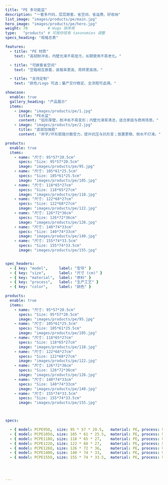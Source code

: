 ```yaml
---
title: "PE 多功能盆"
description: "一套多尺码，层层嵌套，省空间、省运费、好收纳"
list_image: "images/products/pe/main.jpg"
hero_image: "images/products/pe/hero.jpg"
weight: 70         # Hugo 排序用
type:   "products" # 可按你现有 taxonomies 调整
specs_heading: "规格总表"

features:
  - title: "PE 材质"
    text: "高韧耐冲击，内壁光滑不易挂污，长期使用不易老化。"

  - title: "可嵌套省空间"
    text: "空箱相互嵌套，装载率更高、周转更高效。"

  - title: "支持定制"
    text: "颜色/Logo 可选；量产交付稳定、全流程可追溯。"

showcase:
  enable: true
  gallery_heading: "产品展示"
  items:
    - image: "images/products/pe/1.jpg"
      title: "PE水盆"
      content: "弧形厚壁，耐冲击不易变形；内壁光滑易清洁，适合家庭与商用场景。"
    - image: "images/products/pe/2.jpg"
      title: "底部加强筋"
      content: "井字/环形筋路分散受力，提升抗压与抗形变；放置更稳、倒水不打滑。"

products:
  enable: true
  items:
    - name: "尺寸: 95*57*20.5cm"
      specs: "Size: 95*57*20.5cm"
      image: "images/products/pe/95.jpg"
    - name: "尺寸: 105*61*25.5cm"
      specs: "Size: 105*61*25.5cm"
      image: "images/products/pe/105.jpg"
    - name: "尺寸: 118*65*27cm"
      specs: "Size: 118*65*27cm"
      image: "images/products/pe/118.jpg"
    - name: "尺寸: 122*68*27cm"
      specs: "Size: 122*68*27cm"
      image: "images/products/pe/122.jpg"
    - name: "尺寸: 126*72*36cm"
      specs: "Size: 126*72*36cm"
      image: "images/products/pe/126.jpg"
    - name: "尺寸: 140*74*33cm"
      specs: "Size: 140*74*33cm"
      image: "images/products/pe/140.jpg"
    - name: "尺寸: 155*74*33.5cm"
      specs: "Size: 155*74*33.5cm"
      image: "images/products/pe/155.jpg"


spec_headers:
  - { key: "model",     label: "型号" }
  - { key: "size",      label: "尺寸 (cm)" }
  - { key: "material",  label: "原料" }
  - { key: "process",   label: "生产工艺" }
  - { key: "color",     label: "颜色" }

products:
  enable: true
  items:
    - name: "尺寸: 95*57*20.5cm"
      specs: "Size: 95*57*20.5cm"
      image: "images/products/pe/95.jpg"
    - name: "尺寸: 105*61*25.5cm"
      specs: "Size: 105*61*25.5cm"
      image: "images/products/pe/105.jpg"
    - name: "尺寸: 118*65*27cm"
      specs: "Size: 118*65*27cm"
      image: "images/products/pe/118.jpg"
    - name: "尺寸: 122*68*27cm"
      specs: "Size: 122*68*27cm"
      image: "images/products/pe/122.jpg"
    - name: "尺寸: 126*72*36cm"
      specs: "Size: 126*72*36cm"
      image: "images/products/pe/126.jpg"
    - name: "尺寸: 140*74*33cm"
      specs: "Size: 140*74*33cm"
      image: "images/products/pe/140.jpg"
    - name: "尺寸: 155*74*33.5cm"
      specs: "Size: 155*74*33.5cm"
      image: "images/products/pe/155.jpg"



specs:

  - { model: PCPE95O,  size: 95 * 57 * 20.5,   material: PE, process: 吹塑, color: 红 }
  - { model: PCPE105O, size: 105 * 61 * 25.5,  material: PE, process: 吹塑, color: 红 }
  - { model: PCPE118O, size: 118 * 65 * 27,    material: PE, process: 吹塑, color: 红 }
  - { model: PCPE122O, size: 122 * 68 * 27,    material: PE, process: 吹塑, color: 红 }
  - { model: PCPE126O, size: 126 * 72 * 36,    material: PE, process: 吹塑, color: 红 }
  - { model: PCPE140O, size: 140 * 74 * 33,    material: PE, process: 吹塑, color: 红 }
  - { model: PCPE155O, size: 155 * 74 * 33.5,  material: PE, process: 吹塑, color: 红 }




---
```

